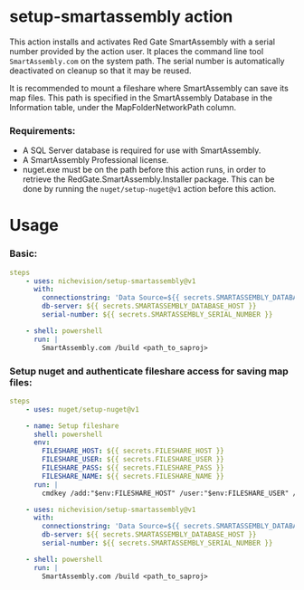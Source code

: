 # setup-smartassembly action

This action installs and activates Red Gate SmartAssembly with a serial number provided by the action user. It places the command line tool ```SmartAssembly.com``` on the system path. The serial number is automatically deactivated on cleanup so that it may be reused.

It is recommended to mount a fileshare where SmartAssembly can save its map files. This path is specified in the SmartAssembly Database in the Information table, under the MapFolderNetworkPath column.

### Requirements:
- A SQL Server database is required for use with SmartAssembly.
- A SmartAssembly Professional license.
- nuget.exe must be on the path before this action runs, in order to retrieve the RedGate.SmartAssembly.Installer package. This can be done by running the ```nuget/setup-nuget@v1``` action before this action.

# Usage

### Basic:
```yaml
steps
    - uses: nichevision/setup-smartassembly@v1
      with:
        connectionstring: 'Data Source=${{ secrets.SMARTASSEMBLY_DATABASE_HOST }};Initial Catalog=${{ secrets.SMARTASSEMBLY_DATABASE_NAME }};uid=${{ secrets.SMARTASSEMBLY_DATABASE_USER }};password=${{ secrets.SMARTASSEMBLY_DATABASE_PASS }};'
        db-server: ${{ secrets.SMARTASSEMBLY_DATABASE_HOST }}
        serial-number: ${{ secrets.SMARTASSEMBLY_SERIAL_NUMBER }}

    - shell: powershell
      run: |
        SmartAssembly.com /build <path_to_saproj>
```

### Setup nuget and authenticate fileshare access for saving map files:
```yaml
steps
    - uses: nuget/setup-nuget@v1

    - name: Setup fileshare
      shell: powershell
      env:
        FILESHARE_HOST: ${{ secrets.FILESHARE_HOST }}
        FILESHARE_USER: ${{ secrets.FILESHARE_USER }}
        FILESHARE_PASS: ${{ secrets.FILESHARE_PASS }}
        FILESHARE_NAME: ${{ secrets.FILESHARE_NAME }}
      run: |
        cmdkey /add:"$env:FILESHARE_HOST" /user:"$env:FILESHARE_USER" /pass:"$env:FILESHARE_PASS"

    - uses: nichevision/setup-smartassembly@v1
      with:
        connectionstring: 'Data Source=${{ secrets.SMARTASSEMBLY_DATABASE_HOST }};Initial Catalog=${{ secrets.SMARTASSEMBLY_DATABASE_NAME }};uid=${{ secrets.SMARTASSEMBLY_DATABASE_USER }};password=${{ secrets.SMARTASSEMBLY_DATABASE_PASS }};'
        db-server: ${{ secrets.SMARTASSEMBLY_DATABASE_HOST }}
        serial-number: ${{ secrets.SMARTASSEMBLY_SERIAL_NUMBER }}

    - shell: powershell
      run: |
        SmartAssembly.com /build <path_to_saproj>
```
